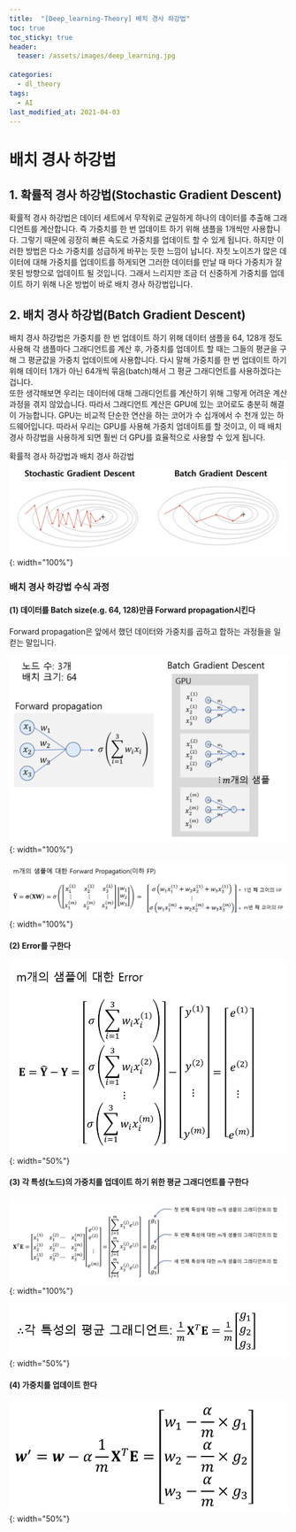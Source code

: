 ```yaml
---
title:  "[Deep_learning-Theory] 배치 경사 하강법"
toc: true
toc_sticky: true
header:
  teaser: /assets/images/deep_learning.jpg

categories:
  - dl_theory
tags:
  - AI
last_modified_at: 2021-04-03
---
```


# 배치 경사 하강법

## 1. 확률적 경사 하강법(Stochastic Gradient Descent)  
확률적 경사 하강법은 데이터 세트에서 무작위로 균일하게 하나의 데이터를 추출해 그래디언트를 계산합니다. 즉 가중치를 한 번 업데이트 하기 위해 샘플을 1개씩만 사용합니다. 그렇기 때문에 굉장히 빠른 속도로 가중치를 업데이트 할 수 있게 됩니다. 하지만 이러한 방법은 다소 가중치를 성급하게 바꾸는 듯한 느낌이 납니다. 자칫 노이즈가 많은 데이터에 대해 가중치를 업데이트를 하게되면 그러한 데이터를 만날 때 마다 가중치가 잘못된 방향으로 업데이트 될 것입니다. 그래서 느리지만 조금 더 신중하게 가중치를 업데이트 하기 위해 나온 방법이 바로 배치 경사 하강법입니다.

## 2. 배치 경사 하강법(Batch Gradient Descent)  

배치 경사 하강법은 가중치를 한 번 업데이트 하기 위해 데이터 샘플을 64, 128개 정도 사용해 각 샘플마다 그래디언트를 계산 후, 가중치를 업데이트 할 때는 그들의 평균을 구해 그 평균값을 가중치 업데이트에 사용합니다. 다시 말해 가중치를 한 번 업데이트 하기 위해 데이터 1개가 아닌 64개씩 묶음(batch)해서 그 평균 그래디언트를 사용하겠다는 겁니다.  
또한 생각해보면 우리는 데이터에 대해 그래디언트를 계산하기 위해 그렇게 어려운 계산 과정을 겪지 않았습니다. 따라서 그래디언트 계산은 GPU에 있는 코어로도 충분히 해결이 가능합니다. GPU는 비교적 단순한 연산을 하는 코어가 수 십개에서 수 천개 있는 하드웨어입니다. 따라서 우리는 GPU를 사용해 가중치 업데이트를 할 것이고, 이 때 배치 경사 하강법을 사용하게 되면 훨씬 더 GPU를 효율적으로 사용할 수 있게 됩니다.  



확률적 경사 하강법과 배치 경사 하강법    
![](/assets/images/sgd_bgd.png){: width="100%"}


### 배치 경사 하강법 수식 과정

#### (1) 데이터를 Batch size(e.g. 64, 128)만큼 Forward propagation시킨다  
Forward propagation은 앞에서 했던 데이터와 가중치를 곱하고 합하는 과정들을 일컫는 말입니다.  

![](/assets/images/batch_1.png){: width="100%"}  

![](/assets/images/batch_2.png){: width="100%"}  

#### (2) Error를 구한다  

![](/assets/images/batch_3.png){: width="50%"}  


#### (3) 각 특성(노드)의 가중치를 업데이트 하기 위한 평균 그래디언트를 구한다  

![](/assets/images/batch_4.png){: width="100%"}  

![](/assets/images/batch_5.png){: width="50%"}  

#### (4) 가중치를 업데이트 한다  

![](/assets/images/batch_6.png){: width="50%"}  